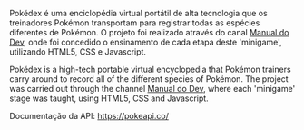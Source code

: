 Pokédex é uma enciclopédia virtual portátil de alta tecnologia que os treinadores Pokémon transportam para registrar todas as espécies diferentes de Pokémon.
O projeto foi realizado através do canal <a href="https://www.youtube.com/c/ManualdoDev" target="_blank">Manual do Dev</a>, onde foi concedido o ensinamento de cada etapa deste 'minigame', utilizando HTML5, CSS e Javascript.

Pokédex is a high-tech portable virtual encyclopedia that Pokémon trainers carry around to record all of the different species of Pokémon. The project was carried out through the channel <a href="https://www.youtube.com/c/ManualdoDev" target="_blank">Manual do Dev</a>, where each 'minigame' stage was taught, using HTML5, CSS and Javascript.

Documentação da API: https://pokeapi.co/



